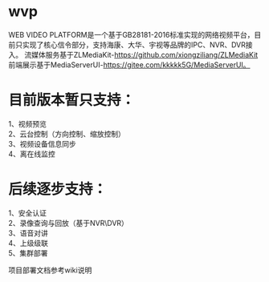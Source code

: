 # wvp
WEB VIDEO PLATFORM是一个基于GB28181-2016标准实现的网络视频平台，目前只实现了核心信令部分，支持海康、大华、宇视等品牌的IPC、NVR、DVR接入。
流媒体服务基于ZLMediaKit-https://github.com/xiongziliang/ZLMediaKit  
前端展示基于MediaServerUI-https://gitee.com/kkkkk5G/MediaServerUI。

# 目前版本暂只支持：
1、视频预览  
2、云台控制（方向控制、缩放控制）  
3、视频设备信息同步  
4、离在线监控  

# 后续逐步支持：
1、安全认证  
2、录像查询与回放（基于NVR\DVR）  
3、语音对讲  
4、上级级联  
5、集群部署  

项目部署文档参考wiki说明
